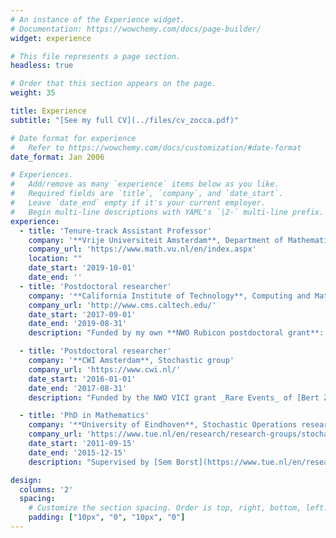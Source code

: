 ```yaml
---
# An instance of the Experience widget.
# Documentation: https://wowchemy.com/docs/page-builder/
widget: experience

# This file represents a page section.
headless: true

# Order that this section appears on the page.
weight: 35

title: Experience
subtitle: "[See my full CV](../files/cv_zocca.pdf)"

# Date format for experience
#   Refer to https://wowchemy.com/docs/customization/#date-format
date_format: Jan 2006

# Experiences.
#   Add/remove as many `experience` items below as you like.
#   Required fields are `title`, `company`, and `date_start`.
#   Leave `date_end` empty if it's your current employer.
#   Begin multi-line descriptions with YAML's `|2-` multi-line prefix.
experience:
  - title: 'Tenure-track Assistant Professor'
    company: '**Vrije Universiteit Amsterdam**, Department of Mathematics'
    company_url: 'https://www.math.vu.nl/en/index.aspx'
    location: ""
    date_start: '2019-10-01'
    date_end: ''
  - title: 'Postdoctoral researcher'
    company: '**California Institute of Technology**, Computing and Mathematical Sciences Department'
    company_url: 'http://www.cms.caltech.edu/'
    date_start: '2017-09-01'
    date_end: '2019-08-31'
    description: "Funded by my own **NWO Rubicon postdoctoral grant**: _Renewables and uncertainty in future power systems: Mathematical challenges and solutions_ . I worked with [Adam Wierman](http://users.cms.caltech.edu/~adamw/) and [Steven Low](http://ee.caltech.edu/people/slow) at the Computing and Mathematical Sciences department. I also joined the [Resnick Institute for Sustainability](https://resnick.caltech.edu/) as an affiliate postdoctoral fellow."

  - title: 'Postdoctoral researcher'
    company: '**CWI Amsterdam**, Stochastic group'
    company_url: 'https://www.cwi.nl/'
    date_start: '2016-01-01'
    date_end: '2017-08-31'
    description: "Funded by the NWO VICI grant _Rare Events_ of [Bert Zwart](https://www.cwi.nl/people/bert-zwart)"

  - title: 'PhD in Mathematics'
    company: '**University of Eindhoven**, Stochastic Operations research group'
    company_url: 'https://www.tue.nl/en/research/research-groups/stochastic-operations-research/'
    date_start: '2011-09-15'
    date_end: '2015-12-15'
    description: "Supervised by [Sem Borst](https://www.tue.nl/en/research/researchers/sem-borst/), [Johan van Leeuwaarden](https://www.tue.nl/en/research/researchers/johan-van-leeuwaarden/) and Francesca Nardi"

design:
  columns: '2'
  spacing:
    # Customize the section spacing. Order is top, right, bottom, left.
    padding: ["10px", "0", "10px", "0"]
---
```

